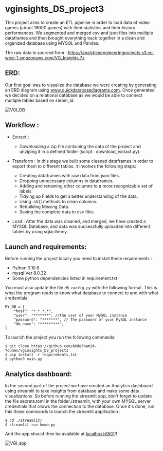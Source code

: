 # vginsights_DS_project3
This project aims to create an ETL pipeline in order to load data of video games (about 19000 games) with their statistics and their history performances.
We segmented and merged csv and json files into multiple dataframes and then brought everything back together in a clean and organized database using MYSQL and Pandas.

The raw data is sourced from : https://analyticsengineeringprojects.s3.eu-west-1.amazonaws.com/VG_Insights.7z

## ERD:
Our first goal was to visualize the database we were creating by generating an ERD diagram using www.quickdatabasediagrams.com. Once generated we decided on a relational database as we would be able to connect multiple tables based on steam_id.

![VGI_DB](https://user-images.githubusercontent.com/114106183/220757184-e5f107df-410d-4e8a-8243-c901a0f99217.png)

## Workflow :

- Extract :
   - Downloading a zip file containing the data of the project and unziping it in a defined folder (script : download_extract.py).
  
- Transform : In this stage we built some cleaned dataframes in order to export them to different tables. It involves the following steps: 
  - Creating dataframes with raw data from json files.
  - Dropping unnecessary columns in dataframes.
  - Adding and renaming other columns to a more recognizable set of labels.
  - Tidying up Fields to get a better understanding of the data.
  - Using .str() methods to clean columns.
  - Rebuilding Missing Data.
  - Saving the complete data to csv files.

- Load : After the data was cleaned, and merged, we have created a MYSQL Database, and  data was successfully uploaded into different tables by using sqlaclhemy.

## Launch and requirements:
Before running the project locally you need to install these requirements :
-  Python 3.10.6
-  mysql  Ver 8.0.32
-  Some python dependencies listed in requirement.txt

You must also update the file *`db_config.py`* with the following format. This is what the program reads to know what database to connect to and with what credentials.
```
MY_DB = {
    "host": "*.*.*.*",
    "user": "*******", //The user of your MySQL instance
    "password": "*******", // The password of your MySQL instance
    "db_name": "*********",
}
```
To launch the project you run the following commands:
```
$ git clone https://github.com/Abdelhamid-Younes/vginsights_DS_project3
$ pip install -r requirements.txt
$ python3 main.py
```

## Analytics dashboard:
In the second part of the project we have created an Analytics dashboard using streamlit to take insights from database and make some data visualizations.
So before running the streamlit app, don't forget to update the file secrets.toml in the folder./streamlit, with your own MYSQL server credentials that allows the connection to the database.
Once it's done, run this these commands to launch the streamlit appilication :
```
$ cd ./streamlit/
$ streamlit run home.py
```
And the app should then be available at [localhost:8501](https://localhost:8501)!!

![VGI_app](https://user-images.githubusercontent.com/114106183/225024192-b16fa897-8057-485d-ad33-80f9bec1ad46.png)
